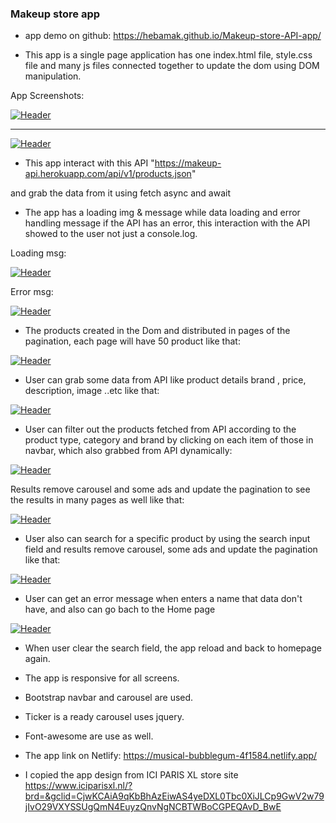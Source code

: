 ### Makeup store app

- app demo on github: https://hebamak.github.io/Makeup-store-API-app/

- This app is a single page application has one index.html file, style.css file and many js files connected together to update the dom using DOM manipulation.

App Screenshots:

[![Header](https://res.cloudinary.com/hapiii/image/upload/v1667943475/HYF/api-project/fh4gpibqwimbpjd2bc8b.png)](https://some-url.dev/)

*** 
[![Header](https://res.cloudinary.com/hapiii/image/upload/v1667943472/HYF/api-project/u97ku39it7nlkqww0ejq.png)](https://some-url.dev/)



- This app interact with this API "https://makeup-api.herokuapp.com/api/v1/products.json"

and grab the data from it using fetch async and await

- The app has a loading img & message while data loading and error handling message if the API has an error, this interaction with the API showed to the user not just a console.log.

Loading msg:

[![Header](https://res.cloudinary.com/hapiii/image/upload/v1667946564/HYF/api-project/wixwqh2g1brluhhyk0ur.jpg)](https://some-url.dev/)

Error msg:

[![Header](https://res.cloudinary.com/hapiii/image/upload/v1667946714/HYF/api-project/e6zrzu0vkgyuflrjiocd.jpg)](https://some-url.dev/)


- The products created in the Dom and distributed in pages of the pagination, each page will have 50 product
like that:

[![Header](https://res.cloudinary.com/hapiii/image/upload/v1667942118/HYF/api-project/emujo66oudrscyoq1sbm.png)](https://some-url.dev/)  


- User can grab some data from API like product details brand , price, description, image ..etc like that:

[![Header](https://res.cloudinary.com/hapiii/image/upload/v1667942127/HYF/api-project/djf7b8lb05s9btzbjomu.png)](https://some-url.dev/)


- User can filter out the products fetched from API according to the product type, category and brand by clicking on each item of those in navbar, which also grabbed from API dynamically:

[![Header](https://res.cloudinary.com/hapiii/image/upload/v1667942306/HYF/api-project/xij1rjgxabccyljmtwmt.jpg)](https://some-url.dev/)


Results remove carousel and some ads and update the pagination to see the results in many pages as well like that:

[![Header](https://res.cloudinary.com/hapiii/image/upload/v1667942532/HYF/api-project/wth4mq03nk5qaxbeu4xf.jpg)](https://some-url.dev/)


- User also can search for a specific product by using the search input field and results remove carousel, some ads and update the pagination like that:

[![Header](https://res.cloudinary.com/hapiii/image/upload/v1667942842/HYF/api-project/flyip4mh1cmywkgysxyi.jpg)](https://some-url.dev/)

- User can get an error message when enters a name that data don't have, and also can go bach to the Home page

[![Header](https://res.cloudinary.com/hapiii/image/upload/v1667943029/HYF/api-project/weqcvatvsdulu13vqxkt.jpg)](https://some-url.dev/)

- When user clear the search field, the app reload and back to homepage again. 

- The app is responsive for all screens.

- Bootstrap navbar and carousel are used.

- Ticker is a ready carousel uses jquery.

- Font-awesome are use as well.

- The app link on Netlify: https://musical-bubblegum-4f1584.netlify.app/

- I copied the app design from   ICI PARIS XL store site 
https://www.iciparisxl.nl/?brd=&gclid=CjwKCAiA9qKbBhAzEiwAS4yeDXL0Tbc0XiJLCp9GwV2w79jIvO29VXYSSUgQmN4EuyzQnvNgNCBTWBoCGPEQAvD_BwE


